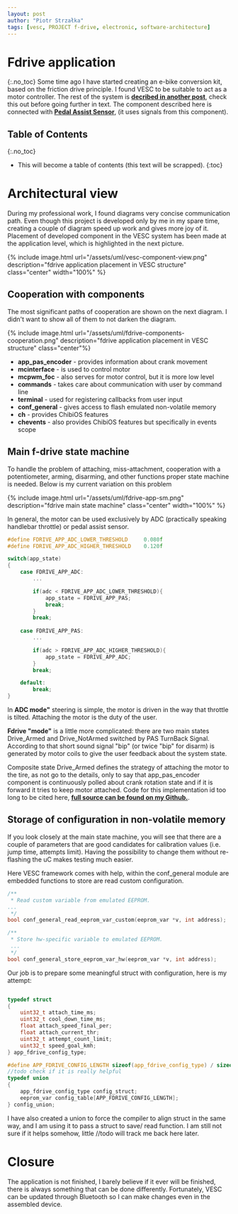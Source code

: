 ```yaml
---
layout: post
author: "Piotr Strzałka"
tags: [vesc, PROJECT f-drive, electronic, software-architecture]
---
```

# Fdrive application
{:.no_toc}
Some time ago I have started creating an e-bike conversion kit, based on the friction drive principle. I found VESC to be suitable to act as a motor controller. The rest of the system is **[decribed in another post](/2021/01/31/fdrive-system-overview.html)**, check this out before going further in text. 
The component described here is connected with **[Pedal Assist Sensor](/2020/11/07/vesc-custom-application-pas.html)**, (it uses signals from this component).
## Table of Contents
{:.no_toc}
* This will become a table of contents (this text will be scrapped).
{:toc}

# Architectural view

During my professional work, I found diagrams very concise communication path. Even though this project is developed only by me in my spare time, creating a couple of diagram speed up work and gives more joy of it. Placement of developed component in the VESC system has been made at the application level, which is highlighted in the next picture.

{% include image.html url="/assets/uml/vesc-component-view.png" description="fdrive application placement in VESC structure" class="center" width="100%" %}

## Cooperation with components

The most significant paths of cooperation are shown on the next diagram. I didn't want to show all of them to not darken the diagram.

{% include image.html url="/assets/uml/fdrive-components-cooperation.png" description="fdrive application placement in VESC structure" class="center"%}

- **app_pas_encoder** - provides information about crank movement
- **mcinterface** - is used to control motor 
- **mcpwm_foc** - also serves for motor control, but it is more low level
- **commands** - takes care about communication with user by command line
- **terminal** - used for registering callbacks from user input
- **conf_general** - gives access to flash emulated non-volatile memory
- **ch** - provides ChibiOS features
- **chevents** - also provides ChibiOS features but specifically in events scope 

## Main f-drive state machine

To handle the problem of attaching, miss-attachment, cooperation with a potentiometer, arming, disarming, and other functions proper state machine is needed. Below is my current variation on this problem

{% include image.html url="/assets/uml/fdrive-app-sm.png" description="fdrive main state machine" class="center" width="100%" %}


In general, the motor can be used exclusively by ADC (practically speaking handlebar throttle) or pedal assist sensor.

``` c
#define FDRIVE_APP_ADC_LOWER_THRESHOLD     0.080f
#define FDRIVE_APP_ADC_HIGHER_THRESHOLD    0.120f

switch(app_state)
{
    case FDRIVE_APP_ADC:
        ...

        if(adc < FDRIVE_APP_ADC_LOWER_THRESHOLD){
            app_state = FDRIVE_APP_PAS;
            break;
        }
        break;
    
    case FDRIVE_APP_PAS:
        ...

        if(adc > FDRIVE_APP_ADC_HIGHER_THRESHOLD){
            app_state = FDRIVE_APP_ADC;
        }
        break;

    default:
        break;
}
```


In **ADC mode"** steering is simple, the motor is driven in the way that throttle is tilted. Attaching the motor is the duty of the user.

**Fdrive "mode"** is a little more complicated: there are two main states Drive_Armed and Drive_NotArmed switched by PAS TurnBack Signal. According to that short sound signal "bip" (or twice "bip" for disarm) is generated by motor coils to give the user feedback about the system state. 

Composite state Drive_Armed defines the strategy of attaching the motor to the tire, as not go to the details, only to say that app_pas_encoder component is continuously polled about crank rotation state and if it is forward it tries to keep motor attached. Code for this implementation id too long to be cited here, **[full source can be found on my Github.](https://github.com/strzaleczka/bldc/blob/friction_drive/applications/app_fdrive.c)**.

## Storage of configuration in non-volatile memory

If you look closely at the main state machine, you will see that there are a couple of parameters that are good candidates for calibration values (i.e. jump time, attempts limit). Having the possibility to change them without re-flashing the uC makes testing much easier. 

Here VESC framework comes with help, within the conf_general module are embedded functions to store are read custom configuration.

``` c
/**
 * Read custom variable from emulated EEPROM.
...
 */
bool conf_general_read_eeprom_var_custom(eeprom_var *v, int address);

/**
 * Store hw-specific variable to emulated EEPROM.
 ...
 */
bool conf_general_store_eeprom_var_hw(eeprom_var *v, int address);

```

Our job is to prepare some meaningful struct with configuration, here is my attempt:

``` c

typedef struct
{
    uint32_t attach_time_ms;
    uint32_t cool_down_time_ms;
    float attach_speed_final_per;
    float attach_current_thr;
    uint32_t attempt_count_limit;
    uint32_t speed_goal_kmh;
} app_fdrive_config_type;

#define APP_FDRIVE_CONFIG_LENGTH sizeof(app_fdrive_config_type) / sizeof(eeprom_var)
//todo check if it is really helpful
typedef union
{
    app_fdrive_config_type config_struct;
    eeprom_var config_table[APP_FDRIVE_CONFIG_LENGTH];
} config_union;

```

I have also created a union to force the compiler to align struct in the same way, and I am using it to pass a struct to save/ read function. I am still not sure if it helps somehow, little //todo will track me back here later.

# Closure

The application is not finished, I barely believe if it ever will be finished, there is always something that can be done differently. Fortunately, VESC can be updated through Bluetooth so I can make changes even in the assembled device.

